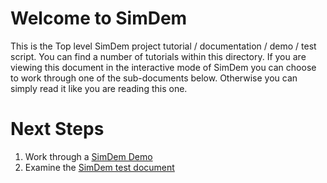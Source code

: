 # Welcome to SimDem

This is the Top level SimDem project tutorial / documentation / demo /
test script. You can find a number of tutorials within this
directory. If you are viewing this document in the interactive mode of
SimDem you can choose to work through one of the sub-documents
below. Otherwise you can simply read it like you are reading this one.

# Next Steps

  1. Work through a [SimDem Demo](simdem/script.md)
  2. Examine the [SimDem test document](test/script.md)

